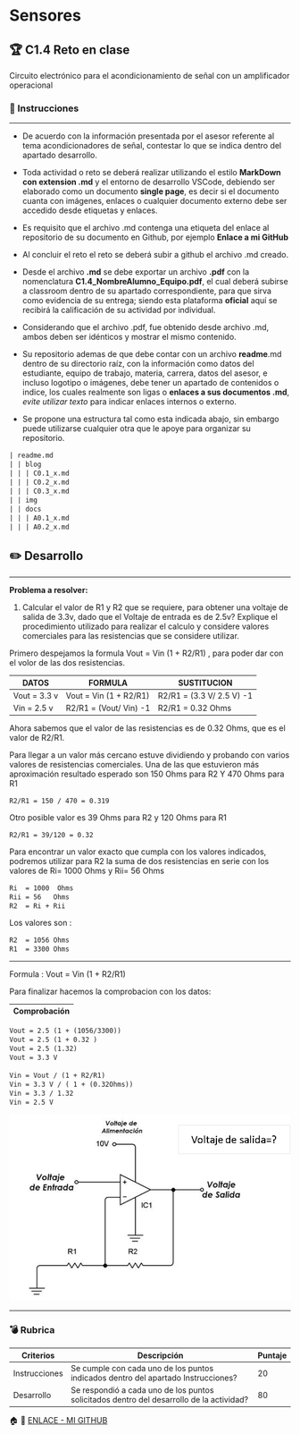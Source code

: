 # Sensores
## :trophy: C1.4 Reto en clase

Circuito electrónico para el acondicionamiento de señal con un amplificador operacional

### :blue_book: Instrucciones

___

- De acuerdo con la información presentada por el asesor referente al tema acondicionadores de señal, contestar lo que se indica dentro del apartado desarrollo.

- Toda actividad o reto se deberá realizar utilizando el estilo **MarkDown con extension .md** y el entorno de desarrollo VSCode, debiendo ser elaborado como un documento **single page**, es decir si el documento cuanta con imágenes, enlaces o cualquier documento externo debe ser accedido desde etiquetas y enlaces.
- Es requisito que el archivo .md contenga una etiqueta del enlace al repositorio de su documento en Github, por ejemplo **Enlace a mi GitHub**
- Al concluir el reto el reto se deberá subir a github el archivo .md creado.
- Desde el archivo **.md** se debe exportar un archivo **.pdf** con la nomenclatura **C1.4_NombreAlumno_Equipo.pdf**, el cual deberá subirse a classroom dentro de su apartado correspondiente, para que sirva como evidencia de su entrega; siendo esta plataforma **oficial** aquí se recibirá la calificación de su actividad por individual.
- Considerando que el archivo .pdf, fue obtenido desde archivo .md, ambos deben ser idénticos y mostrar el mismo contenido.
- Su repositorio ademas de que debe contar con un archivo **readme**.md dentro de su directorio raíz, con la información como datos del estudiante, equipo de trabajo, materia, carrera, datos del asesor, e incluso logotipo o imágenes, debe tener un apartado de contenidos o indice, los cuales realmente son ligas o **enlaces a sus documentos .md**, _evite utilizar texto_ para indicar enlaces internos o externo.
- Se propone una estructura tal como esta indicada abajo, sin embargo puede utilizarse cualquier otra que le apoye para organizar su repositorio.

```  
| readme.md
| | blog
| | | C0.1_x.md
| | | C0.2_x.md
| | | C0.3_x.md
| | img
| | docs
| | | A0.1_x.md
| | | A0.2_x.md
```


## :pencil2: Desarrollo

___

**Problema a resolver:**

1. Calcular el valor de R1 y R2 que se requiere, para obtener una voltaje de salida de 3.3v, dado que el Voltaje de entrada es de 2.5v? Explique el procedimiento utilizado para realizar el calculo y considere valores comerciales para las resistencias que se considere utilizar. 


Primero despejamos la formula  Vout = Vin (1 + R2/R1) , para poder dar con el volor de las dos resistencias.

 DATOS  | FORMULA   | SUSTITUCION 
--------|-------|----------|
Vout = 3.3 v |  Vout = Vin (1 + R2/R1) |  R2/R1 = (3.3 V/ 2.5 V) -1 
Vin = 2.5 v | R2/R1 = (Vout/ Vin) -1  |  R2/R1 = 0.32 Ohms 

Ahora sabemos que el valor de las resistencias es de 0.32 Ohms, que es el valor de R2/R1.
 
Para llegar a un valor más cercano estuve dividiendo y probando con varios valores de resistencias comerciales.
Una de las que estuvieron más aproximación resultado esperado son 150 Ohms para R2 Y 470 Ohms para R1 
        
    R2/R1 = 150 / 470 = 0.319

Otro posible valor es 39 Ohms para R2 y 120 Ohms para R1
        
    R2/R1 = 39/120 = 0.32

Para encontrar un valor exacto que cumpla con los valores indicados, podremos utilizar para R2 la suma de dos resistencias en serie con  los valores de Ri= 1000 Ohms y Rii= 56 Ohms 

    Ri  = 1000  Ohms 
    Rii = 56   Ohms 
    R2  = Ri + Rii
Los valores son : 

    R2  = 1056 Ohms 
    R1  = 3300 Ohms 
-------
Formula : Vout = Vin (1 + R2/R1) 

Para finalizar hacemos la comprobacion con los datos: 

Comprobación |
------| 
    Vout = 2.5 (1 + (1056/3300))
    Vout = 2.5 (1 + 0.32 )
    Vout = 2.5 (1.32)
    Vout = 3.3 V

    Vin = Vout / (1 + R2/R1)
    Vin = 3.3 V / ( 1 + (0.32Ohms))
    Vin = 3.3 / 1.32 
    Vin = 2.5 V

![Acondicionador_de_senal_AmOp](../IMG/C1.x_CircuitoAcondicionadorAmOP.png)

___

### :bomb: Rubrica

| Criterios     | Descripción                                                                                  | Puntaje |
| ------------- | -------------------------------------------------------------------------------------------- | ------- |
| Instrucciones | Se cumple con cada uno de los puntos indicados dentro del apartado Instrucciones?            | 20 |
| Desarrollo    | Se respondió a cada uno de los puntos solicitados dentro del desarrollo de la actividad?     | 80      |

:house: :open_file_folder: [ENLACE - MI GITHUB](https://github.com/Villalobos39/SISTEMAS-PROGRAMABLES.git )